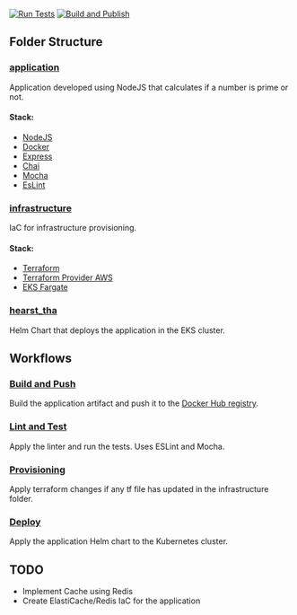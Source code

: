 [![Run Tests](https://github.com/rsilveira65/terraform-playground/actions/workflows/run_linter_and_tests.yaml/badge.svg)](https://github.com/rsilveira65/terraform-playground/actions/workflows/run_linter_and_tests.yaml) [![Build and Publish](https://github.com/rsilveira65/terraform-playground/actions/workflows/build_and_push.yaml/badge.svg)](https://github.com/rsilveira65/terraform-playground/actions/workflows/build_and_push.yaml)

## Folder Structure
### [application](application/README.md)
Application developed using NodeJS that calculates if a number is prime or not.
#### Stack: 
- [NodeJS](https://nodejs.org/en/)
- [Docker](https://www.docker.com/)
- [Express](https://expressjs.com/)
- [Chai](https://chaijs.com/)
- [Mocha](https://mochajs.org/)
- [EsLint](https://eslint.org/)

### [infrastructure](infrastructure/README.md)
IaC for infrastructure provisioning.
#### Stack: 
- [Terraform](https://www.terraform.io/)
- [Terraform Provider AWS](https://www.terraform.io/docs/providers/aws/)
- [EKS Fargate](https://docs.aws.amazon.com/eks/latest/userguide/fargate-platform-image.html)

### [hearst_tha](hearst_tha/README.md)
Helm Chart that deploys the application in the EKS cluster.

## Workflows
### [Build and Push](.github/workflows/build_and_push.yaml)
Build the application artifact and push it to the [Docker Hub registry](https://hub.docker.com/r/rsilveira65/hearst_tha).

### [Lint and Test](.github/workflows/run_linter_and_tests.yaml)
Apply the linter and run the tests. Uses ESLint and Mocha.

### [Provisioning](.github/workflows/provisioning.yaml)
Apply terraform changes if any tf file has updated in the infrastructure folder.

### [Deploy](.github/workflows/deploy.yaml)
Apply the application Helm chart to the Kubernetes cluster.


## TODO
- Implement Cache using Redis
- Create ElastiCache/Redis IaC for the application